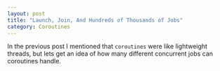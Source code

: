 ```yaml
---
layout: post
title: "Launch, Join, And Hundreds of Thousands of Jobs"
category: Coroutines
---
```


In the previous post I mentioned that `coroutines` were like lightweight threads, but lets get an idea of how many different concurrent jobs can coroutines handle.

<!-- show code example of launching lots of threads and failing, then launching lots of coroutines with ease, teach the launch and join instructions, and maybe a little intro to (but not detailed) on Atomic data types -->
